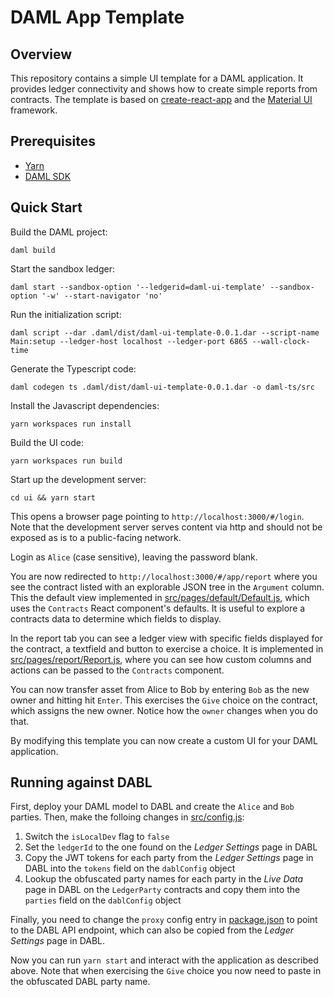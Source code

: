 # DAML App Template

## Overview

This repository contains a simple UI template for a DAML application. It provides ledger connectivity and shows how to create simple reports from contracts. The template is based on [create-react-app](https://github.com/facebook/create-react-app) and the [Material UI](https://material-ui.com/) framework.

## Prerequisites

* [Yarn](https://yarnpkg.com/lang/en/docs/install/)
* [DAML SDK](https://docs.daml.com/getting-started/installation.html)

## Quick Start

Build the DAML project:

    daml build

Start the sandbox ledger:

    daml start --sandbox-option '--ledgerid=daml-ui-template' --sandbox-option '-w' --start-navigator 'no'

Run the initialization script:

    daml script --dar .daml/dist/daml-ui-template-0.0.1.dar --script-name Main:setup --ledger-host localhost --ledger-port 6865 --wall-clock-time

Generate the Typescript code:

    daml codegen ts .daml/dist/daml-ui-template-0.0.1.dar -o daml-ts/src

Install the Javascript dependencies:

    yarn workspaces run install

Build the UI code:

    yarn workspaces run build

Start up the development server:

    cd ui && yarn start

This opens a browser page pointing to `http://localhost:3000/#/login`. Note that the development server serves content via http and should not be exposed as is to a public-facing network.

Login as `Alice` (case sensitive), leaving the password blank.

You are now redirected to `http://localhost:3000/#/app/report` where you see the contract listed with an explorable JSON tree in the `Argument` column. This the default view implemented in [src/pages/default/Default.js](src/pages/Default.js), which uses the `Contracts` React component's defaults. It is useful to explore a contracts data to determine which fields to display.

In the report tab you can see a ledger view with specific fields displayed for the contract, a textfield and button to exercise a choice. It is implemented in [src/pages/report/Report.js](src/pages/report/Report.js), where you can see how custom columns and actions can be passed to the `Contracts` component.

You can now transfer asset from Alice to Bob by entering `Bob` as the new owner and hitting hit `Enter`. This exercises the `Give` choice on the contract, which assigns the new owner. Notice how the `owner` changes when you do that.

By modifying this template you can now create a custom UI for your DAML application.

## Running against DABL

First, deploy your DAML model to DABL and create the `Alice` and `Bob` parties. Then, make the folloing changes in [src/config.js](src/config.js):

1. Switch the `isLocalDev` flag to `false`
2. Set the `ledgerId` to the one found on the *Ledger Settings* page in DABL
3. Copy the JWT tokens for each party from the *Ledger Settings* page in DABL into the `tokens` field on the `dablConfig` object
4. Lookup the obfuscated party names for each party in the *Live Data* page in DABL on the `LedgerParty` contracts and copy them into the `parties` field on the `dablConfig` object

Finally, you need to change the `proxy` config entry in [package.json](package.json) to point to the DABL API endpoint, which can also be copied from the *Ledger Settings* page in DABL.

Now you can run `yarn start` and interact with the application as described above. Note that when exercising the `Give` choice you now need to paste in the obfuscated DABL party name.
